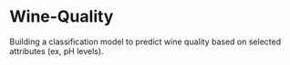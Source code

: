 # Wine-Quality
Building a classification model to predict wine quality based on selected attributes (ex, pH levels). 
